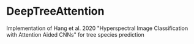 # DeepTreeAttention
Implementation of Hang et al. 2020 "Hyperspectral Image Classification with Attention Aided CNNs" for tree species prediction 

